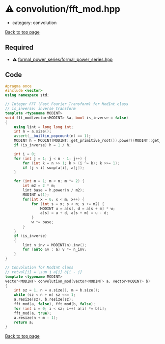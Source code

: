 <!-- mathjax config similar to math.stackexchange -->
<script type="text/javascript" async
  src="https://cdnjs.cloudflare.com/ajax/libs/mathjax/2.7.5/MathJax.js?config=TeX-MML-AM_CHTML">
</script>
<script type="text/x-mathjax-config">
  MathJax.Hub.Config({
    TeX: { equationNumbers: { autoNumber: "AMS" }},
    tex2jax: {
      inlineMath: [ ['$','$'] ],
      processEscapes: true
    },
    "HTML-CSS": { matchFontHeight: false },
    displayAlign: "left",
    displayIndent: "2em"
  });
</script>

<script type="text/javascript" src="https://cdnjs.cloudflare.com/ajax/libs/jquery/3.4.1/jquery.min.js"></script>
<script src="https://cdn.jsdelivr.net/npm/jquery-balloon-js@1.1.2/jquery.balloon.min.js" integrity="sha256-ZEYs9VrgAeNuPvs15E39OsyOJaIkXEEt10fzxJ20+2I=" crossorigin="anonymous"></script>
<script type="text/javascript" src="../../assets/js/copy-button.js"></script>
<link rel="stylesheet" href="../../assets/css/copy-button.css" />


# :warning: convolution/fft_mod.hpp
* category: convolution


[Back to top page](../../index.html)



## Required
* :warning: [formal_power_series/formal_power_series.hpp](../formal_power_series/formal_power_series.hpp.html)


## Code
```cpp
#pragma once
#include <vector>
using namespace std;

// Integer FFT (Fast Fourier Transform) for ModInt class
// is_inverse: inverse transform
template <typename MODINT>
void fft_mod(vector<MODINT> &a, bool is_inverse = false)
{
    using lint = long long int;
    int n = a.size();
    assert(__builtin_popcount(n) == 1);
    MODINT h = MODINT(MODINT::get_primitive_root()).power((MODINT::get_mod() - 1) / n);
    if (is_inverse) h = 1 / h;

    int i = 0;
    for (int j = 1; j < n - 1; j++) {
        for (int k = n >> 1; k > (i ^= k); k >>= 1);
        if (j < i) swap(a[i], a[j]);
    }

    for (int m = 1; m < n; m *= 2) {
        int m2 = 2 * m;
        lint base = h.power(n / m2);
        MODINT w(1);
        for(int x = 0; x < m; x++) {
            for (int s = x; s < n; s += m2) {
                MODINT u = a[s], d = a[s + m] * w;
                a[s] = u + d, a[s + m] = u - d;
            }
            w *= base;
        }
    }
    if (is_inverse)
    {
        lint n_inv = MODINT(n).inv();
        for (auto &v : a) v *= n_inv;
    }
}

// Convolution for ModInt class
// retval[i] = \sum_j a[j] b[i - j]
template <typename MODINT>
vector<MODINT> convolution_mod(vector<MODINT> a, vector<MODINT> b)
{
    int sz = 1, n = a.size(), m = b.size();
    while (sz < n + m) sz <<= 1;
    a.resize(sz), b.resize(sz);
    fft_mod(a, false), fft_mod(b, false);
    for (int i = 0; i < sz; i++) a[i] *= b[i];
    fft_mod(a, true);
    a.resize(n + m - 1);
    return a;
}

```

[Back to top page](../../index.html)

